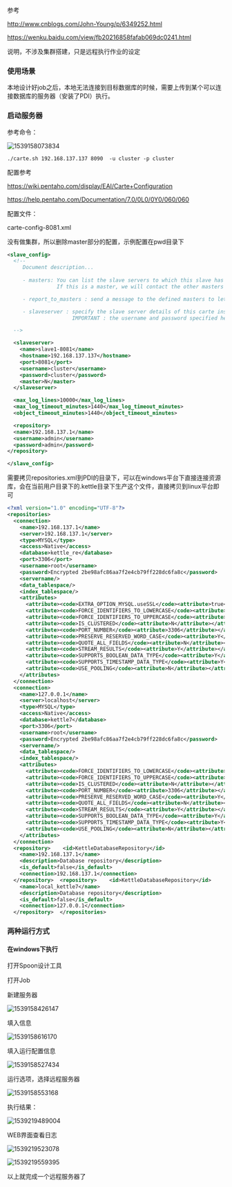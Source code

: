 参考

http://www.cnblogs.com/John-Young/p/6349252.html

https://wenku.baidu.com/view/fb20216858fafab069dc0241.html

说明，不涉及集群搭建，只是远程执行作业的设定



### 使用场景

本地设计好job之后，本地无法连接到目标数据库的时候，需要上传到某个可以连接数据库的服务器（安装了PDI）执行。

### 启动服务器

参考命令：

![1539158073834](assets/1539158073834.png)

```shell
./carte.sh 192.168.137.137 8090  -u cluster -p cluster
```

配置参考

https://wiki.pentaho.com/display/EAI/Carte+Configuration

https://help.pentaho.com/Documentation/7.0/0L0/0Y0/060/060

配置文件：

carte-config-8081.xml

没有做集群，所以删除master部分的配置，示例配置在pwd目录下

```xml
<slave_config>
  <!-- 
     Document description...
     
     - masters: You can list the slave servers to which this slave has to report back to.
                If this is a master, we will contact the other masters to get a list of all the slaves in the cluster.

     - report_to_masters : send a message to the defined masters to let them know we exist (Y/N)

     - slaveserver : specify the slave server details of this carte instance.
                     IMPORTANT : the username and password specified here are used by the master instances to connect to this slave.

  -->

  <slaveserver>
    <name>slave1-8081</name>
    <hostname>192.168.137.137</hostname>
    <port>8081</port>
    <username>cluster</username>
    <password>cluster</password>
    <master>N</master>
  </slaveserver>

  <max_log_lines>10000</max_log_lines>
  <max_log_timeout_minutes>1440</max_log_timeout_minutes>
  <object_timeout_minutes>1440</object_timeout_minutes>

  <repository>
  <name>192.168.137.1</name>
  <username>admin</username>
  <password>admin</password>
</repository>

</slave_config>

```

需要拷贝repositories.xml到PDI的目录下，可以在windows平台下直接连接资源库，会在当前用户目录下的.kettle目录下生产这个文件，直接拷贝到linux平台即可

```xml
<?xml version="1.0" encoding="UTF-8"?>
<repositories>
  <connection>
    <name>192.168.137.1</name>
    <server>192.168.137.1</server>
    <type>MYSQL</type>
    <access>Native</access>
    <database>kettle_re</database>
    <port>3306</port>
    <username>root</username>
    <password>Encrypted 2be98afc86aa7f2e4cb79ff228dc6fa8c</password>
    <servername/>
    <data_tablespace/>
    <index_tablespace/>
    <attributes>
      <attribute><code>EXTRA_OPTION_MYSQL.useSSL</code><attribute>true</attribute></attribute>
      <attribute><code>FORCE_IDENTIFIERS_TO_LOWERCASE</code><attribute>N</attribute></attribute>
      <attribute><code>FORCE_IDENTIFIERS_TO_UPPERCASE</code><attribute>N</attribute></attribute>
      <attribute><code>IS_CLUSTERED</code><attribute>N</attribute></attribute>
      <attribute><code>PORT_NUMBER</code><attribute>3306</attribute></attribute>
      <attribute><code>PRESERVE_RESERVED_WORD_CASE</code><attribute>Y</attribute></attribute>
      <attribute><code>QUOTE_ALL_FIELDS</code><attribute>N</attribute></attribute>
      <attribute><code>STREAM_RESULTS</code><attribute>Y</attribute></attribute>
      <attribute><code>SUPPORTS_BOOLEAN_DATA_TYPE</code><attribute>Y</attribute></attribute>
      <attribute><code>SUPPORTS_TIMESTAMP_DATA_TYPE</code><attribute>Y</attribute></attribute>
      <attribute><code>USE_POOLING</code><attribute>N</attribute></attribute>
    </attributes>
  </connection>
  <connection>
    <name>127.0.0.1</name>
    <server>localhost</server>
    <type>MYSQL</type>
    <access>Native</access>
    <database>kettle7</database>
    <port>3306</port>
    <username>root</username>
    <password>Encrypted 2be98afc86aa7f2e4cb79ff228dc6fa8c</password>
    <servername/>
    <data_tablespace/>
    <index_tablespace/>
    <attributes>
      <attribute><code>FORCE_IDENTIFIERS_TO_LOWERCASE</code><attribute>N</attribute></attribute>
      <attribute><code>FORCE_IDENTIFIERS_TO_UPPERCASE</code><attribute>N</attribute></attribute>
      <attribute><code>IS_CLUSTERED</code><attribute>N</attribute></attribute>
      <attribute><code>PORT_NUMBER</code><attribute>3306</attribute></attribute>
      <attribute><code>PRESERVE_RESERVED_WORD_CASE</code><attribute>Y</attribute></attribute>
      <attribute><code>QUOTE_ALL_FIELDS</code><attribute>N</attribute></attribute>
      <attribute><code>STREAM_RESULTS</code><attribute>Y</attribute></attribute>
      <attribute><code>SUPPORTS_BOOLEAN_DATA_TYPE</code><attribute>Y</attribute></attribute>
      <attribute><code>SUPPORTS_TIMESTAMP_DATA_TYPE</code><attribute>Y</attribute></attribute>
      <attribute><code>USE_POOLING</code><attribute>N</attribute></attribute>
    </attributes>
  </connection>
  <repository>    <id>KettleDatabaseRepository</id>
    <name>192.168.137.1</name>
    <description>Database repository</description>
    <is_default>false</is_default>
    <connection>192.168.137.1</connection>
  </repository>  <repository>    <id>KettleDatabaseRepository</id>
    <name>local_kettle7</name>
    <description>Database repository</description>
    <is_default>false</is_default>
    <connection>127.0.0.1</connection>
  </repository>  </repositories>

```



### 两种运行方式

#### 在windows下执行

打开Spoon设计工具

打开Job

新建服务器

![1539158426147](assets/1539158426147.png)

填入信息

![1539158616170](assets/1539158616170.png)

填入运行配置信息

![1539158527434](assets/1539158527434.png)

运行选项，选择远程服务器

![1539158553168](assets/1539158553168.png)

执行结果：

![1539219489004](assets/1539219489004.png)

WEB界面查看日志

![1539219523078](assets/1539219523078.png)

![1539219559395](assets/1539219559395.png)



以上就完成一个远程服务器了







